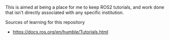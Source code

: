 This is aimed at being a place for me to keep ROS2 tutorials, and work done that isn't directly associated with any specific institution.

Sources of learning for this repository
- https://docs.ros.org/en/humble/Tutorials.html

